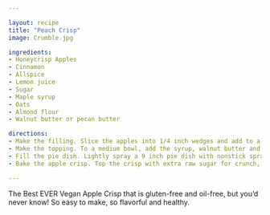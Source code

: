 ```yaml
---

layout: recipe
title: "Peach Crisp"
image: Crumble.jpg

ingredients:
- Honeycrisp Apples
- Cinnamon
- Allspice
- Lemon juice
- Sugar
- Maple syrup
- Oats
- Almond flour
- Walnut butter or pecan butter

directions:
- Make the filling. Slice the apples into 1/4 inch wedges and add to a large bowl. Add the spices, sugar, lemon juice and pecans. I finely chop these since my husband and daughter aren’t big fans of chunks of nuts. Stir for a good couple of minutes until the apples are evenly coated. Set aside.
- Make the topping. To a medium bowl, add the syrup, walnut butter and cinnamon and stir until smooth. Add the oats and almond flour and mix for a couple of minutes until very thick and sticky, as pictured.
- Fill the pie dish. Lightly spray a 9 inch pie dish with nonstick spray and spread out the prepared apples in an even layer. Top with the topping mixture with your fingers and make sure all the apples are well covered evenly.
- Bake the apple crisp. Top the crisp with extra raw sugar for crunch, sweetness and shine. Bake for about 25 minutes in a preheated oven at 375°F, until the apples are tender and the top is a nice golden brown.

---
```


The Best EVER Vegan Apple Crisp that is gluten-free and oil-free, but you’d never know! So easy to make, so flavorful and healthy. 

